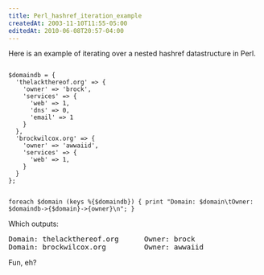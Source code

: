 ```yaml
---
title: Perl_hashref_iteration_example
createdAt: 2003-11-10T11:55-05:00
editedAt: 2010-06-08T20:57-04:00
---
```


Here is an example of iterating over a nested hashref datastructure in Perl.

<code>
$domaindb = {
  'thelackthereof.org' => {
    'owner' => 'brock',
    'services' => {
      'web' => 1,
      'dns' => 0,
      'email' => 1
    }
  },
  'brockwilcox.org' => {
    'owner' => 'awwaiid',
    'services' => {
      'web' => 1,
    }
  }
};

foreach $domain (keys %{$domaindb}) {
  print "Domain: $domain\tOwner: $domaindb->{$domain}->{owner}\n";
}
</code>

Which outputs:
<pre>
Domain: thelackthereof.org      Owner: brock
Domain: brockwilcox.org         Owner: awwaiid
</pre>

Fun, eh?

